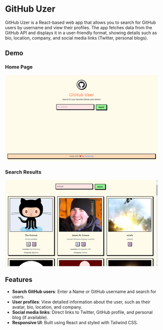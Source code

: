 # GitHub Uzer

GitHub Uzer is a React-based web app that allows you to search for GitHub users by username and view their profiles. The app fetches data from the GitHub API and displays it in a user-friendly format, showing details such as bio, location, company, and social media links (Twitter, personal blogs).

## Demo

### Home Page

![Home Page](public/1.png)

### Search Results

![Search Results](public/2.png)

## Features

- **Search GitHub users**: Enter a Name or GitHub username and search for users.
- **User profiles**: View detailed information about the user, such as their avatar, bio, location, and company.
- **Social media links**: Direct links to Twitter, GitHub profile, and personal blog (if available).
- **Responsive UI**: Built using React and styled with Tailwind CSS.
